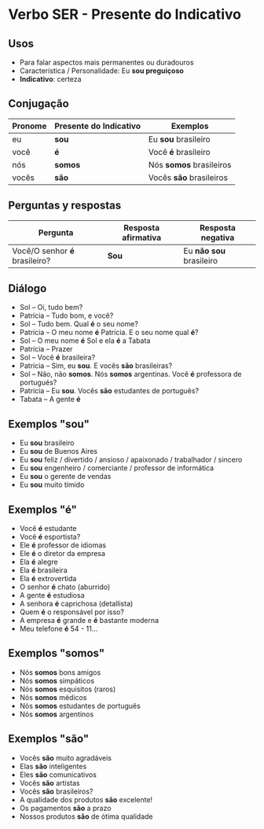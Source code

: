 # Verbo SER - Presente do Indicativo

## Usos

* Para falar aspectos mais permanentes ou duradouros
* Característica / Personalidade: Eu **sou preguiçoso**
* **Indicativo**: certeza

## Conjugação

| Pronome | Presente do Indicativo | Exemplos                  |
| --      | --                     | --                        |
| eu      | **sou**                | Eu **sou** brasileiro     |
| você    | **é**                  | Você **é** brasileiro     |
| nós     | **somos**              | Nós **somos** brasileiros |
| vocês   | **são**                | Vocês **são** brasileiros |

## Perguntas y respostas

| Pergunta                        | Resposta afirmativa | Resposta negativa         |
| --                              | --                  | --                        |
| Você/O senhor **é** brasileiro? | **Sou**             | Eu **não sou** brasileiro |

## Diálogo

* Sol – Oi, tudo bem?
* Patrícia – Tudo bom, e você?
* Sol – Tudo bem. Qual **é** o seu nome?
* Patrícia – O meu nome **é** Patrícia. E o seu nome qual **é**?
* Sol – O meu nome **é** Sol e ela **é** a Tabata
* Patrícia – Prazer
* Sol – Você **é** brasileira?
* Patrícia – Sim, eu **sou**. E vocês **são** brasileiras?
* Sol – Não, não **somos**. Nós **somos** argentinas. Você **é** professora de portugués?
* Patrícia – Eu **sou**. Vocês **são** estudantes de português?
* Tabata – A gente **é**

## Exemplos "sou"

* Eu **sou** brasileiro
* Eu **sou** de Buenos Aires
* Eu **sou** feliz / divertido / ansioso / apaixonado / trabalhador / sincero
* Eu **sou** engenheiro / comerciante / professor de informática
* Eu **sou** o gerente de vendas
* Eu **sou** muito tímido

## Exemplos "é"

* Você **é** estudante
* Você **é** esportista?
* Ele **é** professor de idiomas
* Ele **é** o diretor da empresa
* Ela **é** alegre
* Ela **é** brasileira
* Ela **é** extrovertida
* O senhor **é** chato (aburrido)
* A gente **é** estudiosa
* A senhora **é** caprichosa (detallista)
* Quem **é** o responsável por isso?
* A empresa **é** grande e **é** bastante moderna
* Meu telefone **é** 54 - 11...

## Exemplos "somos"

* Nós **somos** bons amigos
* Nós **somos** simpáticos
* Nós **somos** esquisitos (raros)
* Nós **somos** médicos
* Nós **somos** estudantes de português
* Nós **somos** argentinos

## Exemplos "são"

* Vocês **são** muito agradáveis
* Elas **são** inteligentes
* Eles **são** comunicativos
* Vocês **são** artistas
* Vocês **são** brasileiros?
* A qualidade dos produtos **são** excelente!
* Os pagamentos **são** a prazo
* Nossos produtos **são** de ótima qualidade
